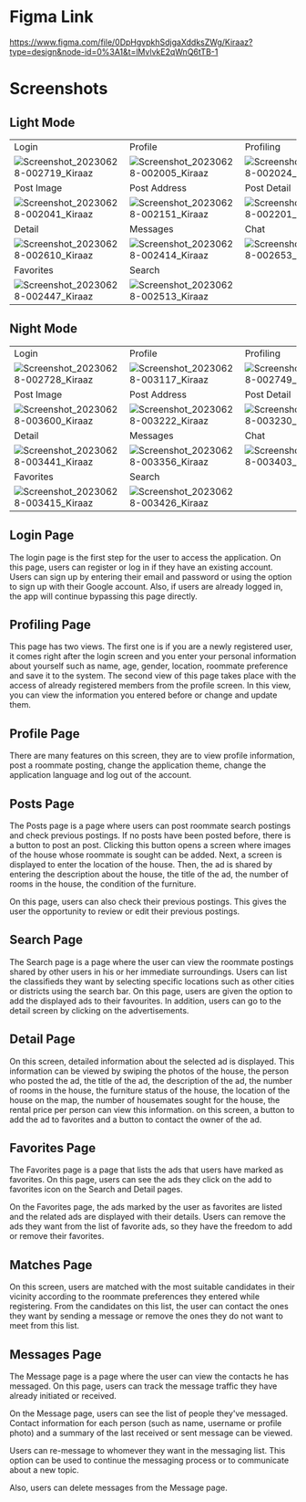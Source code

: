 # Figma Link
https://www.figma.com/file/0DpHgvpkhSdjgaXddksZWg/Kiraaz?type=design&node-id=0%3A1&t=lMvlvkE2qWnQ6tTB-1

# Screenshots

## Light Mode
|  |  |  | |
|-------------------|-------------------|-------------------|-------------------|
| Login | Profile | Profiling | My Posts |
|![Screenshot_20230628-002719_Kiraaz](https://github.com/yuciferr/Kiraaz/assets/94411717/ef9b2fa3-d95b-4420-9b63-09596d27996e)|![Screenshot_20230628-002005_Kiraaz](https://github.com/yuciferr/Kiraaz/assets/94411717/bc708972-71c6-4275-8509-24ed6dd2f77d)|![Screenshot_20230628-002024_Kiraaz](https://github.com/yuciferr/Kiraaz/assets/94411717/11d73f4e-1d9e-47ab-a3dc-402e9e03667d)|![Screenshot_20230628-002032_Kiraaz](https://github.com/yuciferr/Kiraaz/assets/94411717/4c899f4d-6a8d-43d6-bbef-6a3c132c644b)|
| Post Image | Post Address | Post Detail | Detail |
|![Screenshot_20230628-002041_Kiraaz](https://github.com/yuciferr/Kiraaz/assets/94411717/cf4255b5-7c78-4e93-ac88-6345f6b884ee)|![Screenshot_20230628-002151_Kiraaz](https://github.com/yuciferr/Kiraaz/assets/94411717/5ad3df17-faea-4abd-9c02-55dc05ed6810)|![Screenshot_20230628-002201_Kiraaz](https://github.com/yuciferr/Kiraaz/assets/94411717/349e6151-bd32-4c81-bb47-fa6eb463e6e4)|![Screenshot_20230628-002602_Kiraaz](https://github.com/yuciferr/Kiraaz/assets/94411717/cc4e0015-5b40-4123-82fa-eef0b00b68fd)|
| Detail | Messages | Chat | Matches |
|![Screenshot_20230628-002610_Kiraaz](https://github.com/yuciferr/Kiraaz/assets/94411717/8af62c57-59f4-466e-a57e-131d8ff34032)|![Screenshot_20230628-002414_Kiraaz](https://github.com/yuciferr/Kiraaz/assets/94411717/41144934-c118-4d81-a2b1-65339d968ec2)|![Screenshot_20230628-002653_Kiraaz](https://github.com/yuciferr/Kiraaz/assets/94411717/1c8deac3-00b8-43af-a54f-98d6c3810bee)|![Screenshot_20230628-002422_Kiraaz](https://github.com/yuciferr/Kiraaz/assets/94411717/6c666853-26fc-4460-b195-f096c03f6ddb)|
| Favorites | Search |  |  |
|![Screenshot_20230628-002447_Kiraaz](https://github.com/yuciferr/Kiraaz/assets/94411717/03464c9e-c35f-4c71-98ae-3f3e296c0ee8)|![Screenshot_20230628-002513_Kiraaz](https://github.com/yuciferr/Kiraaz/assets/94411717/52f24b59-6d7d-49ad-81af-fe7a92a4d133)|||

## Night Mode
|  |  |  | |
|-------------------|-------------------|-------------------|-------------------|
| Login | Profile | Profiling | My Posts |
|![Screenshot_20230628-002728_Kiraaz](https://github.com/yuciferr/Kiraaz/assets/94411717/819824c9-69fd-4a6d-92cb-1d5094325561)|![Screenshot_20230628-003117_Kiraaz](https://github.com/yuciferr/Kiraaz/assets/94411717/c458a1a3-acf3-4d4f-8e9a-e6f7e310cf30)|![Screenshot_20230628-002749_Kiraaz](https://github.com/yuciferr/Kiraaz/assets/94411717/dd688f02-eaaf-483b-ae02-5d20a1dc1f92)|![Screenshot_20230628-003125_Kiraaz](https://github.com/yuciferr/Kiraaz/assets/94411717/e73c3117-fac8-417f-ae86-fc60a2923811)|
| Post Image | Post Address | Post Detail | Detail |
|![Screenshot_20230628-003600_Kiraaz](https://github.com/yuciferr/Kiraaz/assets/94411717/e77a7f65-2a27-4d46-9591-9897fab89665)|![Screenshot_20230628-003222_Kiraaz](https://github.com/yuciferr/Kiraaz/assets/94411717/2ed7b6e2-74a0-4b8d-9db3-36af6752a675)|![Screenshot_20230628-003230_Kiraaz](https://github.com/yuciferr/Kiraaz/assets/94411717/aec51698-72a1-4195-9881-52792362877e)|![Screenshot_20230628-003431_Kiraaz](https://github.com/yuciferr/Kiraaz/assets/94411717/2283ecb8-a567-4116-8060-78190a2f267e)|
| Detail | Messages | Chat | Matches |
|![Screenshot_20230628-003441_Kiraaz](https://github.com/yuciferr/Kiraaz/assets/94411717/b29a5281-e0be-43c2-9370-dcedcac0a7dc)|![Screenshot_20230628-003356_Kiraaz](https://github.com/yuciferr/Kiraaz/assets/94411717/5c1e5bd8-1866-4d76-b0f3-1e0483a694ea)|![Screenshot_20230628-003403_Kiraaz](https://github.com/yuciferr/Kiraaz/assets/94411717/356728d2-500f-456c-bea3-b0e578da5d62)|![Screenshot_20230628-003409_Kiraaz](https://github.com/yuciferr/Kiraaz/assets/94411717/c44c45bf-ae84-40bb-97a1-320df5c3f638)|
| Favorites | Search |  |  |
|![Screenshot_20230628-003415_Kiraaz](https://github.com/yuciferr/Kiraaz/assets/94411717/8f12c23e-a867-44f7-9982-46764b8a2851)|![Screenshot_20230628-003426_Kiraaz](https://github.com/yuciferr/Kiraaz/assets/94411717/c68c8c69-8e69-439d-8a64-81f1fc05376f)|||


## Login Page
The login page is the first step for the user to access the application. On this page, users can register or log in if they have an existing account. Users can sign up by entering their email and password or using the option to sign up with their Google account. Also, if users are already logged in, the app will continue bypassing this page directly.

## Profiling Page
This page has two views. The first one is if you are a newly registered user, it comes right after the login screen and you enter your personal information about yourself such as name, age, gender, location, roommate preference and save it to the system. The second view of this page takes place with the access of already registered members from the profile screen. In this view, you can view the information you entered before or change and update them.

## Profile Page
There are many features on this screen, they are to view profile information, post a roommate posting, change the application theme, change the application language and log out of the account.

## Posts Page
The Posts page is a page where users can post roommate search postings and check previous postings. If no posts have been posted before, there is a button to post an post. Clicking this button opens a screen where images of the house whose roommate is sought can be added. Next, a screen is displayed to enter the location of the house. Then, the ad is shared by entering the description about the house, the title of the ad, the number of rooms in the house, the condition of the furniture.

On this page, users can also check their previous postings. This gives the user the opportunity to review or edit their previous postings.

## Search Page
The Search page is a page where the user can view the roommate postings shared by other users in his or her immediate surroundings. Users can list the classifieds they want by selecting specific locations such as other cities or districts using the search bar. On this page, users are given the option to add the displayed ads to their favourites. In addition, users can go to the detail screen by clicking on the advertisements.

## Detail Page
On this screen, detailed information about the selected ad is displayed. This information can be viewed by swiping the photos of the house, the person who posted the ad, the title of the ad, the description of the ad, the number of rooms in the house, the furniture status of the house, the location of the house on the map, the number of housemates sought for the house, the rental price per person can view this information. on this screen, a button to add the ad to favorites and a button to contact the owner of the ad.


## Favorites Page
The Favorites page is a page that lists the ads that users have marked as favorites. On this page, users can see the ads they click on the add to favorites icon on the Search and Detail pages.

On the Favorites page, the ads marked by the user as favorites are listed and the related ads are displayed with their details. Users can remove the ads they want from the list of favorite ads, so they have the freedom to add or remove their favorites.


## Matches Page
On this screen, users are matched with the most suitable candidates in their vicinity according to the roommate preferences they entered while registering. From the candidates on this list, the user can contact the ones they want by sending a message or remove the ones they do not want to meet from this list.

## Messages Page
The Message page is a page where the user can view the contacts he has messaged. On this page, users can track the message traffic they have already initiated or received.

On the Message page, users can see the list of people they've messaged. Contact information for each person (such as name, username or profile photo) and a summary of the last received or sent message can be viewed.

Users can re-message to whomever they want in the messaging list. This option can be used to continue the messaging process or to communicate about a new topic.

Also, users can delete messages from the Message page.
